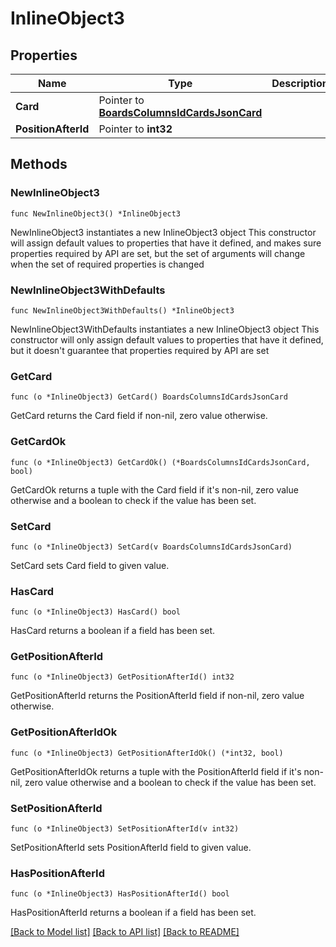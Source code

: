 # InlineObject3

## Properties

Name | Type | Description | Notes
------------ | ------------- | ------------- | -------------
**Card** | Pointer to [**BoardsColumnsIdCardsJsonCard**](BoardsColumnsIdCardsJsonCard.md) |  | [optional] 
**PositionAfterId** | Pointer to **int32** |  | [optional] 

## Methods

### NewInlineObject3

`func NewInlineObject3() *InlineObject3`

NewInlineObject3 instantiates a new InlineObject3 object
This constructor will assign default values to properties that have it defined,
and makes sure properties required by API are set, but the set of arguments
will change when the set of required properties is changed

### NewInlineObject3WithDefaults

`func NewInlineObject3WithDefaults() *InlineObject3`

NewInlineObject3WithDefaults instantiates a new InlineObject3 object
This constructor will only assign default values to properties that have it defined,
but it doesn't guarantee that properties required by API are set

### GetCard

`func (o *InlineObject3) GetCard() BoardsColumnsIdCardsJsonCard`

GetCard returns the Card field if non-nil, zero value otherwise.

### GetCardOk

`func (o *InlineObject3) GetCardOk() (*BoardsColumnsIdCardsJsonCard, bool)`

GetCardOk returns a tuple with the Card field if it's non-nil, zero value otherwise
and a boolean to check if the value has been set.

### SetCard

`func (o *InlineObject3) SetCard(v BoardsColumnsIdCardsJsonCard)`

SetCard sets Card field to given value.

### HasCard

`func (o *InlineObject3) HasCard() bool`

HasCard returns a boolean if a field has been set.

### GetPositionAfterId

`func (o *InlineObject3) GetPositionAfterId() int32`

GetPositionAfterId returns the PositionAfterId field if non-nil, zero value otherwise.

### GetPositionAfterIdOk

`func (o *InlineObject3) GetPositionAfterIdOk() (*int32, bool)`

GetPositionAfterIdOk returns a tuple with the PositionAfterId field if it's non-nil, zero value otherwise
and a boolean to check if the value has been set.

### SetPositionAfterId

`func (o *InlineObject3) SetPositionAfterId(v int32)`

SetPositionAfterId sets PositionAfterId field to given value.

### HasPositionAfterId

`func (o *InlineObject3) HasPositionAfterId() bool`

HasPositionAfterId returns a boolean if a field has been set.


[[Back to Model list]](../README.md#documentation-for-models) [[Back to API list]](../README.md#documentation-for-api-endpoints) [[Back to README]](../README.md)


